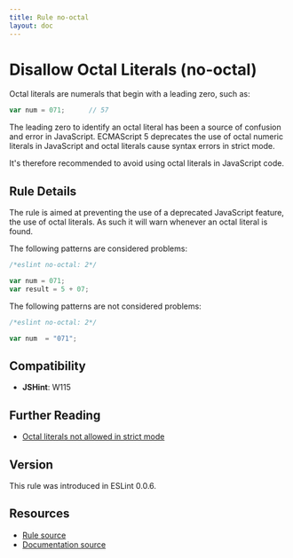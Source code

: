 ```yaml
---
title: Rule no-octal
layout: doc
---
```

<!-- Note: No pull requests accepted for this file. See README.md in the root directory for details. -->
# Disallow Octal Literals (no-octal)

Octal literals are numerals that begin with a leading zero, such as:

```js
var num = 071;      // 57
```

The leading zero to identify an octal literal has been a source of confusion and error in JavaScript. ECMAScript 5 deprecates the use of octal numeric literals in JavaScript and octal literals cause syntax errors in strict mode.

It's therefore recommended to avoid using octal literals in JavaScript code.

## Rule Details

The rule is aimed at preventing the use of a deprecated JavaScript feature, the use of octal literals. As such it will warn whenever an octal literal is found.

The following patterns are considered problems:

```js
/*eslint no-octal: 2*/

var num = 071;
var result = 5 + 07;
```

The following patterns are not considered problems:

```js
/*eslint no-octal: 2*/

var num  = "071";
```

## Compatibility

* **JSHint**: W115

## Further Reading

* [Octal literals not allowed in strict mode](http://jslinterrors.com/octal-literals-are-not-allowed-in-strict-mode)

## Version

This rule was introduced in ESLint 0.0.6.

## Resources

* [Rule source](https://github.com/eslint/eslint/tree/master/lib/rules/no-octal.js)
* [Documentation source](https://github.com/eslint/eslint/tree/master/docs/rules/no-octal.md)
